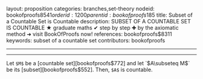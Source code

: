 layout: proposition
categories: branches,set-theory
nodeid: bookofproofs$8541
orderid: 1200
parentid: bookofproofs$185
title: Subset of a Countable Set is Countable
description: SUBSET OF A COUNTABLE SET IS COUNTABLE ★ graduate maths ✔ step by step ✚ by the axiomatic method ➜ visit BookOfProofs now!
references: bookofproofs$8311
keywords: subset of a countable set
contributors: bookofproofs

---


---

Let `$M$` be a [countable set][bookofproofs$772] and let `$A\subseteq M$` be its [subset][bookofproofs$552]. Then, `$A$` is countable.
